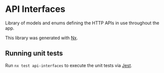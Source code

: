 # API Interfaces

Library of models and enums defining the HTTP APIs in use throughout the app.

This library was generated with [Nx](https://nx.dev).

## Running unit tests

Run `nx test api-interfaces` to execute the unit tests via [Jest](https://jestjs.io).
